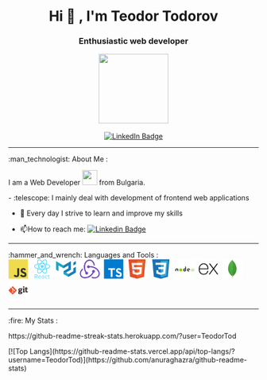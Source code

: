 <h1 align="center" dir="auto">
Hi 
<g-emoji class="g-emoji" alias="wave" fallback-src="https://github.githubassets.com/images/icons/emoji/unicode/1f44b.png">👋</g-emoji>
, I'm Teodor Todorov
</div>
</h1>
<h3 align="center" dir="auto">
  Enthusiastic web developer
</h3>

<p align="center">
<img src="https://media.giphy.com/media/jdPMeyv9rn0hZHh8n9/giphy.gif" width="140" height="140"/>
</p>
<p align="center">
  <a href="https://www.linkedin.com/in/teodor-todorov-00b3131b6/">
    <img src="https://img.shields.io/badge/LinkedIn-blue?style=for-the-badge&logo=linkedin&logoColor=white" alt="LinkedIn Badge"/>
  </a>
 </p>
 <hr/>
 :man_technologist: About Me :
 <p>
 I am a Web Developer <img src="https://media.giphy.com/media/WUlplcMpOCEmTGBtBW/giphy.gif"width="30" height="30"> from Bulgaria.
 </p>
 <div>
 - :telescope: I mainly deal with development of frontend web applications

- :seedling: Every day I strive to learn and improve my skills


- :mailbox:How to reach me: [![Linkedin Badge](https://img.shields.io/badge/-Teodor-blue?style=flat&logo=Linkedin&logoColor=white)](https://www.linkedin.com/in/teodor-todorov-00b3131b6/)
 </div>
 <hr/>
 :hammer_and_wrench: Languages and Tools :
 <div>
  <img src="https://github.com/devicons/devicon/blob/master/icons/javascript/javascript-original.svg" title="JavaScript" alt="JavaScript" width="40" height="40"/>&nbsp;
  <img src="https://github.com/devicons/devicon/blob/master/icons/react/react-original-wordmark.svg" title="React" alt="React" width="40" height="40"/>&nbsp;
  <img src="https://github.com/devicons/devicon/blob/master/icons/materialui/materialui-original.svg" title="Material UI" alt="Material UI" width="40" height="40"/>&nbsp;
  <img src="https://github.com/devicons/devicon/blob/master/icons/redux/redux-original.svg" title="Redux" alt="Redux " width="40" height="40"/>&nbsp;
  <img src="https://github.com/devicons/devicon/blob/master/icons/typescript/typescript-original.svg" title="Typescript" alt="Typescript " width="40" height="40"/>&nbsp;
  <img src="https://github.com/devicons/devicon/blob/master/icons/html5/html5-original.svg" title="HTML5" alt="HTML" width="40" height="40"/>&nbsp;
  <img src="https://github.com/devicons/devicon/blob/master/icons/css3/css3-original.svg" title="CSS3" alt="CSS3" width="40" height="40"/>&nbsp;
  <img src="https://github.com/devicons/devicon/blob/master/icons/nodejs/nodejs-original-wordmark.svg" title="NodeJS" alt="NodeJS" width="40" height="40"/>&nbsp;
  <img src="https://github.com/devicons/devicon/blob/master/icons/express/express-original.svg" title="Express" alt="Express" width="40" height="40"/>&nbsp;
  <img src="https://github.com/devicons/devicon/blob/master/icons/mongodb/mongodb-original.svg" title="Mongodb" alt="Mongodb" width="40" height="40"/>&nbsp;
  <img src="https://github.com/devicons/devicon/blob/master/icons/git/git-original-wordmark.svg" title="Git" **alt="Git" width="40" height="40"/>
</div>
<hr/>
:fire: My Stats :
<p>
https://github-readme-streak-stats.herokuapp.com/?user=TeodorTod
  </p>
[![Top Langs](https://github-readme-stats.vercel.app/api/top-langs/?username=TeodorTod)](https://github.com/anuraghazra/github-readme-stats)
